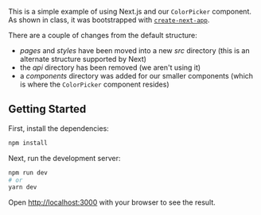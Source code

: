 This is a simple example of using Next.js and our `ColorPicker` component. As shown in class, it was bootstrapped with [`create-next-app`](https://github.com/vercel/next.js/tree/canary/packages/create-next-app).

There are a couple of changes from the default structure:

- _pages_ and _styles_ have been moved into a new _src_ directory (this is an alternate structure supported by Next)
- the _api_ directory has been removed (we aren't using it)
- a _components_ directory was added for our smaller components (which is where the `ColorPicker` component resides)

## Getting Started

First, install the dependencies:

```bash
npm install
```

Next, run the development server:

```bash
npm run dev
# or
yarn dev
```

Open [http://localhost:3000](http://localhost:3000) with your browser to see the result.
